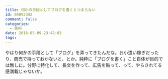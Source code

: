 ```yaml
---
title: 何かの手段としてブログを書くとつまらない
id: 05092342
comment: false
categories:
  - 技術
date: 2016-05-09 23:42:03
tags:
---
```


やはり何かの手段として「ブログ」を弄ってきたんだな。お小遣い稼ぎだったり、商売で持っておかないと、とか。純粋に「ブログを書く」こと自体が目的では無しに。分野に特化して、長文を作って、広告を貼って、って、やらされてる感満載じゃないか。